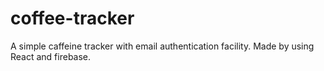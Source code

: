 # coffee-tracker
 A simple caffeine tracker with email authentication facility. Made by using React and firebase.
